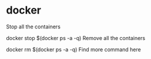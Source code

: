 # docker

Stop all the containers

docker stop $(docker ps -a -q)
Remove all the containers

docker rm $(docker ps -a -q)
Find more command here